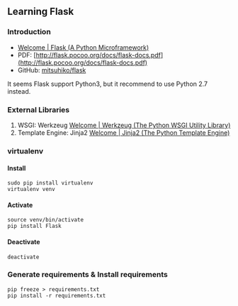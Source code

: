 Learning Flask
-----

### Introduction
- [Welcome | Flask (A Python Microframework)](http://flask.pocoo.org/)
- PDF: [http://flask.pocoo.org/docs/flask-docs.pdf](http://flask.pocoo.org/docs/flask-docs.pdf)
- GitHub: [mitsuhiko/flask](https://github.com/mitsuhiko/flask)

It seems Flask support Python3, but it recommend to use Python 2.7 instead.


### External Libraries
1. WSGI: Werkzeug [Welcome | Werkzeug (The Python WSGI Utility Library)](http://werkzeug.pocoo.org/)
2. Template Engine: Jinja2 [Welcome | Jinja2 (The Python Template Engine)](http://jinja.pocoo.org/)

### virtualenv
#### Install
```
sudo pip install virtualenv
virtualenv venv
```

#### Activate
```
source venv/bin/activate
pip install Flask
```

#### Deactivate
```
deactivate
```

### Generate requirements & Install requirements
```
pip freeze > requirements.txt
pip install -r requirements.txt
```
